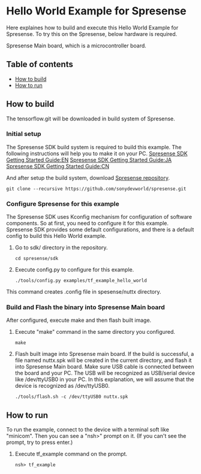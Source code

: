 # Hello World Example for Spresense

Here explaines how to build and execute this Hello World Example for Spresense.
To try this on the Spresense, below hardware is required.

Spresense Main board, which is a microcontroller board.

## Table of contents

-   [How to build](#how-to-build)
-   [How to run](#how-to-run)

## How to build

The tensorflow.git will be downloaded in build system of Spresense.

### Initial setup

The Spresense SDK build system is required to build this example. The following
instructions will help you to make it on your PC.
[Spresense SDK Getting Started Guide:EN](https://developer.sony.com/develop/spresense/docs/sdk_set_up_en.html)
[Spresense SDK Getting Started Guide:JA](https://developer.sony.com/develop/spresense/docs/sdk_set_up_ja.html)
[Spresense SDK Getting Started Guide:CN](https://developer.sony.com/develop/spresense/docs/sdk_set_up_zh.html)

And after setup the build system, download
[Spresense repository](https://github.com/sonydevworld/spresense).

```
git clone --recursive https://github.com/sonydevworld/spresense.git
```

### Configure Spresense for this example

The Spresense SDK uses Kconfig mechanism for configuration of software
components. So at first, you need to configure it for this example. Spresense
SDK provides some default configurations, and there is a default config to build
this Hello World example.

1.  Go to sdk/ directory in the repository.

    ```
    cd spresense/sdk
    ```

2.  Execute config.py to configure for this example.

    ```
    ./tools/config.py examples/tf_example_hello_world
    ```

This command creates .config file in spesense/nuttx directory.

### Build and Flash the binary into Spresense Main board

After configured, execute make and then flash built image.

1.  Execute "make" command in the same directory you configured.

    ```
    make
    ```

2.  Flash built image into Spresense main board. If the build is successful, a
    file named nuttx.spk will be created in the current directory, and flash it
    into Spresense Main board. Make sure USB cable is connected between the
    board and your PC. The USB will be recognized as USB/serial device like
    /dev/ttyUSB0 in your PC. In this explanation, we will assume that the device
    is recognized as /dev/ttyUSB0.

    ```
    ./tools/flash.sh -c /dev/ttyUSB0 nuttx.spk
    ```

## How to run

To run the example, connect to the device with a terminal soft like "minicom".
Then you can see a "nsh>" prompt on it. (If you can't see the prompt, try to
press enter.)

1.  Execute tf_example command on the prompt.

    ```
    nsh> tf_example
    ```
